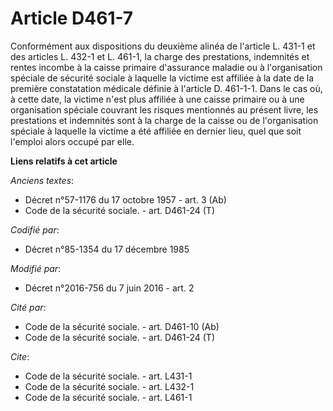 # Article D461-7

Conformément aux dispositions du deuxième alinéa de l'article L. 431-1 et des articles L. 432-1 et L. 461-1, la charge des
prestations, indemnités et rentes incombe à la caisse primaire d'assurance maladie ou à l'organisation spéciale de sécurité
sociale à laquelle la victime est affiliée à la date de la première constatation médicale définie à l'article D. 461-1-1.
Dans le cas où, à cette date, la victime n'est plus affiliée à une caisse primaire ou à une organisation spéciale couvrant
les risques mentionnés au présent livre, les prestations et indemnités sont à la charge de la caisse ou de l'organisation
spéciale à laquelle la victime a été affiliée en dernier lieu, quel que soit l'emploi alors occupé par elle.

**Liens relatifs à cet article**

_Anciens textes_:

  - Décret n°57-1176 du 17 octobre 1957 - art. 3 (Ab)
  - Code de la sécurité sociale. - art. D461-24 (T)

_Codifié par_:

  - Décret n°85-1354 du 17 décembre 1985

_Modifié par_:

  - Décret n°2016-756 du 7 juin 2016 - art. 2

_Cité par_:

  - Code de la sécurité sociale. - art. D461-10 (Ab)
  - Code de la sécurité sociale. - art. D461-24 (T)

_Cite_:

  - Code de la sécurité sociale. - art. L431-1
  - Code de la sécurité sociale. - art. L432-1
  - Code de la sécurité sociale. - art. L461-1
